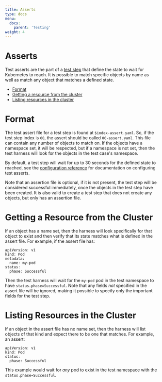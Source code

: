 ```yaml
---
title: Asserts
type: docs
menu:
  docs:
    parent: 'Testing'
weight: 4
---
```


# Asserts

Test asserts are the part of a [test step](steps.md) that define the state to wait for Kubernetes to reach. It is possible to match specific objects by name as well as match any object that matches a defined state.

* [Format](#format)
* [Getting a resource from the cluster](#getting-a-resource-from-the-cluster)
* [Listing resources in the cluster](#listing-resources-in-the-cluster)

# Format

The test assert file for a test step is found at `$index-assert.yaml`. So, if the test step index is `00`, the assert should be called `00-assert.yaml`. This file can contain any number of objects to match on. If the objects have a namespace set, it will be respected, but if a namespace is not set, then the test harness will look for the objects in the test case's namespace.

By default, a test step will wait for up to 30 seconds for the defined state to reached, see the [configuration reference](reference.md#testassert) for documentation on configuring test asserts.

Note that an assertion file is optional, if it is not present, the test step will be considered successful immediately, once the objects in the test step have been created. It is also valid to create a test step that does not create any objects, but only has an assertion file.

# Getting a Resource from the Cluster

If an object has a name set, then the harness will look specifically for that object to exist and then verify that its state matches what is defined in the assert file. For example, if the assert file has:

```
apiVersion: v1
kind: Pod
metadata:
  name: my-pod
status:
  phase: Successful
```

Then the test harness will wait for the `my-pod` pod in the test namespace to have `status.phase=Successful`. Note that any fields *not* specified in the assert file will be ignored, making it possible to specify only the important fields for the test step.

# Listing Resources in the Cluster

If an object in the assert file has no name set, then the harness will list objects of that kind and expect there to be one that matches. For example, an assert:

```
apiVersion: v1
kind: Pod
status:
  phase: Successful
```

This example would wait for *any* pod to exist in the test namespace with the `status.phase=Successful`.
